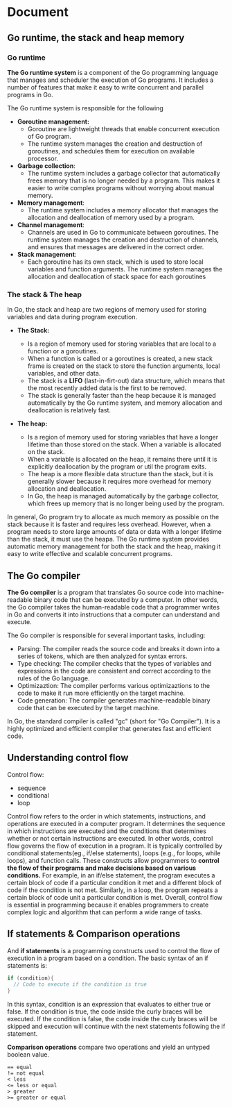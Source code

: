 # Document

## Go runtime, the stack and heap memory

### Go runtime

**The Go runtime system** is a component of the Go programming language that manages and scheduler the execution of Go programs. It includes a number of features that make it easy to write concurrent and parallel programs in Go.

The Go runtime system is responsible for the following

- **Goroutine management:**
  - Goroutine are lightweight threads that enable concurrent execution of Go program.
  - The runtime system manages the creation and destruction of goroutines, and schedules them for execution on available processor.
- **Garbage collection**:
  - The runtime system includes a garbage collector that automatically frees memory that is no longer needed by a program. This makes it easier to write complex programs without worrying about manual memory.
- **Memory management**:
  - The runtime system includes a memory allocator that manages the allocation and deallocation of memory used by a program.
- **Channel management**:
  - Channels are used in Go to communicate between goroutines. The runtime system manages the creation and destruction of channels, and ensures that messages are delivered in the correct order.
- **Stack management**:
  - Each goroutine has its own stack, which is used to store local variables and function arguments. The runtime system manages the allocation and deallocation of stack space for each goroutines

### The stack & The heap

In Go, the stack and heap are two regions of memory used for storing variables and data during program execution.

- **The Stack:**
  - Is a region of memory used for storing variables that are local to a function or a goroutines.
  - When a function is called or a goroutines is created, a new stack frame is created on the stack to store the function arguments, local variables, and other data.
  - The stack is a **LIFO** (last-in-firt-out) data structure, which means that the most recently added data is the first to be removed.
  - The stack is generally faster than the heap because it is managed automatically by the Go runtime system, and memory allocation and deallocation is relatively fast.

- **The heap:**
  - Is a region of memory used for storing variables that have a longer lifetime than those stored on the stack. When a variable is allocated on the stack.
  - When a variable is allocated on the heap, it remains there until it is explicitly deallocation by the program or util the program exits.
  - The heap is a more flexible data structure than the stack, but it is generally slower because it requires more overhead for memory allocation and deallocation.
  - In Go, the heap is managed automatically by the garbage collector, which frees up memory that is no longer being used by the program.

In general, Go program try to allocate as much memory as possible on the stack because it is faster and requires less overhead. However, when a program needs to store large amounts of data or data with a longer lifetime than the stack, it must use the heapa. The Go runtime system provides automatic memory management for both the stack and the heap, making it easy to write effective and scalable concurrent programs.

## The Go compiler

**The Go compiler** is a program that translates Go source code into machine-readable binary code that can be executed by a computer. In other words, the Go compiler takes the human-readable code that a programmer writes in Go and converts it into instructions that a computer can understand and execute.

The Go compiler is responsible for several important tasks, including:

- Parsing: The compiler reads the source code and breaks it down into a series of tokens, which are then analyzed for syntax errors.
- Type checking: The compiler checks that the types of variables and expressions in the code are consistent and correct according to the rules of the Go language.
- Optimizaztion: The compiler performs various optimizaztions to the code to make it run more efficiently on the target machine.
- Code generation: The compiler generates machine-readable binary code that can be executed by the target machine.

In Go, the standard compiler is called "gc" (short for "Go Compiler"). It is a highly optimized and efficient compiler that generates fast and efficient code.

## Understanding control flow

Control flow:

- sequence
- conditional
- loop

Control flow refers to the order in which statements, instructions, and operations are executed in a computer program. It determines the sequence in which instructions are executed and the conditions that determines whether or not certain instructions are executed.
In other words, control flow governs the flow of execution in a program. It is typically controlled by conditional statements(eg., if/else statements), loops (e.g., for loops, while loops), and function calls.
These constructs allow programmers to **control the flow of their programs and make decisions based on various conditions.** For example, in an if/else statement, the program executes a certain block of code if a particular condition it met and a different block of code if the condition is not met.
Similarly, in a loop, the program repeats a certain block of code unit a particular condition is met.
Overall, control flow is essential in programming because it enables programmers to create complex logic and algorithm that can perform a wide range of tasks.

## If statements & Comparison operations

And **if statements** is a programming constructs used to control the flow of execution in a program based on a condition. The basic syntax of an if statements is:

```go
if (condition){
  // Code to execute if the condition is true
}
```

In this syntax, condition is an expression that evaluates to either true or false. If the condition is true, the code inside the curly braces will be executed. If the condition is false, the code inside the curly braces will be skipped and execution will continue with the next statements following the if statement.

**Comparison operations** compare two operations and yield an untyped boolean value.

```
== equal
!= not equal
< less
<= less or equal
> greater
>= greater or equal
```
